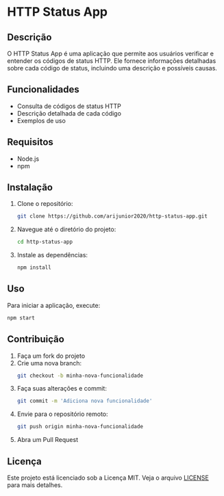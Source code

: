 # HTTP Status App

## Descrição
O HTTP Status App é uma aplicação que permite aos usuários verificar e entender os códigos de status HTTP. Ele fornece informações detalhadas sobre cada código de status, incluindo uma descrição e possíveis causas.

## Funcionalidades
- Consulta de códigos de status HTTP
- Descrição detalhada de cada código
- Exemplos de uso

## Requisitos
- Node.js
- npm

## Instalação
1. Clone o repositório:
    ```bash
    git clone https://github.com/arijunior2020/http-status-app.git
    ```
2. Navegue até o diretório do projeto:
    ```bash
    cd http-status-app
    ```
3. Instale as dependências:
    ```bash
    npm install
    ```

## Uso
Para iniciar a aplicação, execute:
```bash
npm start
```

## Contribuição
1. Faça um fork do projeto
2. Crie uma nova branch:
    ```bash
    git checkout -b minha-nova-funcionalidade
    ```
3. Faça suas alterações e commit:
    ```bash
    git commit -m 'Adiciona nova funcionalidade'
    ```
4. Envie para o repositório remoto:
    ```bash
    git push origin minha-nova-funcionalidade
    ```
5. Abra um Pull Request

## Licença
Este projeto está licenciado sob a Licença MIT. Veja o arquivo [LICENSE](LICENSE) para mais detalhes.